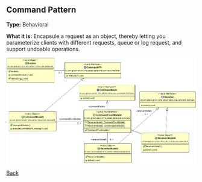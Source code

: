 ## Command Pattern

**Type:** Behavioral

**What it is:**
Encapsule a request as an object, thereby letting you parameterize clients with different requests, queue or log request, and support undoable operations.

![Command Pattern](./Command%20Pattern.jpg?raw=true)

[Back](/)
